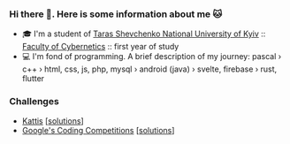 ### Hi there 👋. Here is some information about me 🐱

- 🎓 I'm a student of [Taras Shevchenko National University of Kyiv](http://www.univ.kiev.ua/en/) :: [Faculty of Cybernetics](http://csc.knu.ua/en/) :: first year of study
- 💻 I'm fond of programming. A brief description of my journey: pascal › c++ › html, css, js, php, mysql › android (java) › svelte, firebase › rust, flutter 

### Challenges
- [Kattis](https://open.kattis.com/users/meowster) [[solutions](https://github.com/MeowningMaster/my_kattis_solution)]
- [Google's Coding Competitions](https://codingcompetitions.withgoogle.com/) [[solutions](https://mega.nz/folder/8YkghQjI#1A1nlhpOAgDtD7VbI5cGVg)]
